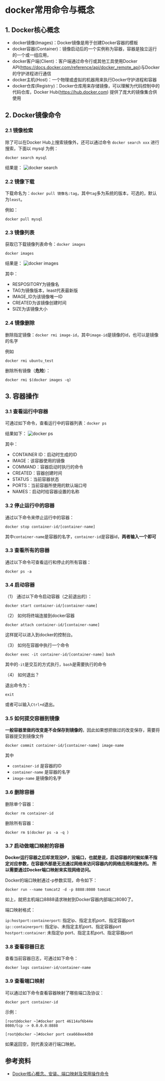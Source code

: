 # docker常用命令与概念

## 1. Docker核心概念

* docker镜像(Images)：Docker镜像是用于创建Docker容器的模板
* docker容器(Container)：镜像启动后的一个实例称为容器，容器是独立运行的一个或一组应用，
* docker客户端(Client)：客户端通过命令行或其他工具使用Docker API(https://docs.docker.com/reference/api/docker_remote_api)与Docker的守护进程进行通信
* docker主机(Host)：一个物理或虚拟的机器用来执行Docker守护进程和容器
* docker仓库(Registry)：Docker仓库用来存储镜像，可以理解为代码控制中的代码仓库，Docker Hub(https://hub.docker.com) 提供了庞大的镜像集合供使用


## 2. Docker镜像命令

### 2.1 镜像检索

除了可以在Docker Hub上搜索镜像外，还可以通过命令 `docker search xxx` 进行搜索，下面以 mysql 为例：

```
docker search mysql
```

结果是：
![docker search](images/docker_search.png)


### 2.2 镜像下载

下载命名为：`docker pull 镜像名:tag`，其中`tag`多为系统的版本，可选的，默认为`least`。

例如：
```
docker pull mysql
```

### 2.3 镜像列表
获取已下载镜像列表命令：`docker images`

```
docker images
```

结果是：
![docker images](images/docker_images.png)

其中：
* RESPOSITORY为镜像名
* TAG为镜像版本，least代表最新版
* IMAGE_ID为该镜像唯一ID
* CREATED为该镜像创建时间
* SIZE为该镜像大小


### 2.4 镜像删除

删除指定镜像：`docker rmi image-id`，其中`image-id`是镜像的id，也可以是镜像的名字

例如
```
docker rmi ubuntu_test
```

删除所有镜像（**危险**）：
```
docker rmi $(docker images -q)
```


## 3. 容器操作

### 3.1 查看运行中容器
可通过如下命令，查看运行中的容器列表：`docker ps`

结果如下：
![docker ps](images/docker_ps.png)

其中：
* CONTAINER ID：启动时生成的ID
* IMAGE：该容器使用的镜像
* COMMAND：容器启动时执行的命令
* CREATED：容器创建时间
* STATUS：当前容器状态
* PORTS：当前容器所使用的默认端口号
* NAMES：启动时给容器设置的名称

### 3.2 停止运行中的容器

通过以下命令来停止运行中的容器：
```
docker stop container-id/[container-name]
```

其中`container-name`是容器的名字，`container-id`是容器id，**两者输入一个即可**


### 3.3 查看所有的容器

通过以下命令可查看运行和停止的所有容器：
```
docker ps -a
```

### 3.4 启动容器

（1） 通过以下命令启动容器（之前退出的）：
```
docker start container-id/[container-name]
```

（2） 如何将终端连接到docker容器
```
docker attach container-id/[container-name]
```
这样就可以进入到docker的控制台。


（3） 如何在容器中执行一个命令
```
docker exec -it container-id/[container-name] bash
```
其中的`-it`是交互的方式执行，`bash`是需要执行的命令

（4） 如何退出？

退出命令为：
```
exit
```
或者可以输入`Ctrl+d`退出。


### 3.5 如何提交容器到镜像
**一般容器里做的改变是不会保存到镜像的**，因此如果想把做过的改变保存，需要将容器提交到镜像文件

```
docker commit container-id/[container-name] image-name
```
其中
* `container-id` 是容器的ID
* `container-name` 是容器的名字
* `image-name` 是镜像的名字


### 3.6 删除容器

删除单个容器：
```
docker rm container-id
```

删除所有容器：
```
docker rm $(docker ps -a -q )
```

### 3.7 启动做端口映射的容器

**Docker运行容器之后却发现没IP，没端口，也就是说，启动容器的时候如果不指定对应参数，在容器外部是无法通过网络来访问容器内的网络应用和服务的。 所以需要通过Docker端口映射来实现网络访问。**

Docker的端口映射通过-p参数实现，命令如下：
```
docker run --name tomcat2 -d -p 8888:8080 tomcat
```
如上，就把主机端口8888请求映射到Docker容器内部端口8080了。

端口映射格式：

`ip:hostport:containerport`: 指定ip、指定主机port、指定容器port
`ip::containerport`: 指定ip、未指定主机port、指定容器port
`hostport:container`: 未指定ip port、指定主机port、指定容器port


### 3.8 查看容器日志

查看当前容器日志，可通过如下命令：
```
docker logs container-id/container-name
```

### 3.9 查看端口映射

可以通过如下命令查看容器映射了哪些端口及协议：
```
docker port container-id
```

示例：
```
[root@docker ~]#docker port 46114af6b44e
8080/tcp -> 0.0.0.0:8888

[root@docker ~]#docker port cea668ee4db0
```
如果返回空，则代表没进行端口映射。




## 参考资料
* [Docker核心概念、安装、端口映射及常用操作命令](https://www.toutiao.com/a6587930586013237763)
